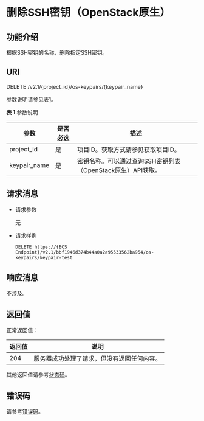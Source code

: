 # 删除SSH密钥（OpenStack原生）<a name="bms_api_0741"></a>

## 功能介绍<a name="section63429208111321"></a>

根据SSH密钥的名称，删除指定SSH密钥。

## URI<a name="section1885963111321"></a>

DELETE /v2.1/\{project\_id\}/os-keypairs/\{keypair\_name\}

参数说明请参见[表1](#table155384213575)。

**表 1**  参数说明

|参数|是否必选|描述|
|--|--|--|
|project_id|是|项目ID。获取方式请参见获取项目ID。|
|keypair_name|是|密钥名称。可以通过查询SSH密钥列表（OpenStack原生）API获取。|


## 请求消息<a name="section26704907111321"></a>

-   请求参数

    无

-   请求样例

    ```
    DELETE https://{ECS Endpoint}/v2.1/bbf1946d374b44a0a2a95533562ba954/os-keypairs/keypair-test
    ```


## 响应消息<a name="section6307065111321"></a>

不涉及。

## 返回值<a name="section27037160"></a>

正常返回值：

|返回值|说明|
|--|--|
|204|服务器成功处理了请求，但没有返回任何内容。|


其他返回值请参考[状态码](状态码.md)。

## 错误码<a name="section14752650154917"></a>

请参考[错误码](错误码.md)。

